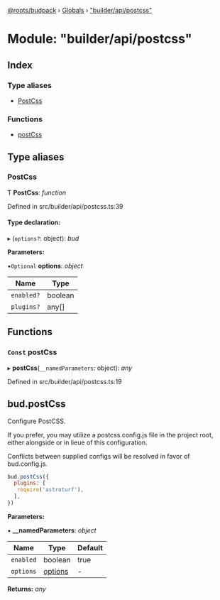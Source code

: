 [@roots/budpack](../README.md) › [Globals](../globals.md) › ["builder/api/postcss"](_builder_api_postcss_.md)

# Module: "builder/api/postcss"

## Index

### Type aliases

* [PostCss](_builder_api_postcss_.md#postcss)

### Functions

* [postCss](_builder_api_postcss_.md#const-postcss)

## Type aliases

###  PostCss

Ƭ **PostCss**: *function*

Defined in src/builder/api/postcss.ts:39

#### Type declaration:

▸ (`options?`: object): *bud*

**Parameters:**

▪`Optional`  **options**: *object*

Name | Type |
------ | ------ |
`enabled?` | boolean |
`plugins?` | any[] |

## Functions

### `Const` postCss

▸ **postCss**(`__namedParameters`: object): *any*

Defined in src/builder/api/postcss.ts:19

## bud.postCss

Configure PostCSS.

If you prefer, you may utilize a postcss.config.js file in the project root,
either alongside or in lieue of this configuration.

Conflicts between supplied configs will be resolved in favor of bud.config.js.

```js
bud.postCss({
  plugins: [
   require('astroturf'),
  ],
})
```

**Parameters:**

▪ **__namedParameters**: *object*

Name | Type | Default |
------ | ------ | ------ |
`enabled` | boolean | true |
`options` | [options](_builder_base_options_.md#const-options) | - |

**Returns:** *any*

